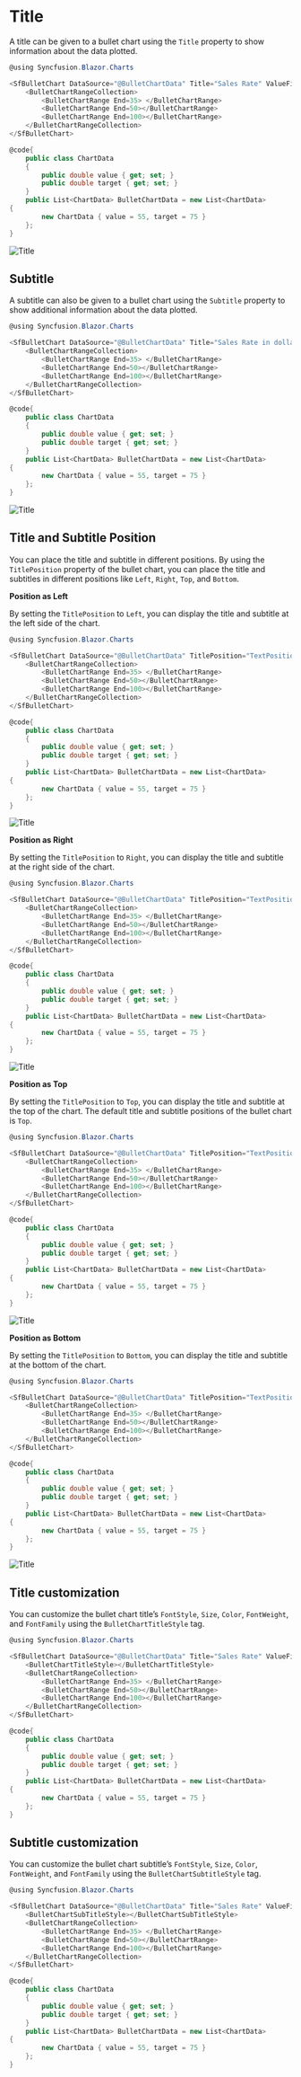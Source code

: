 # Title

A title can be given to a bullet chart using the `Title` property to show information about the data plotted.

```csharp
@using Syncfusion.Blazor.Charts

<SfBulletChart DataSource="@BulletChartData" Title="Sales Rate" ValueField="value" TargetField="target" Minimum="0" Maximum="100" Interval="20">
    <BulletChartRangeCollection>
        <BulletChartRange End=35> </BulletChartRange>
        <BulletChartRange End=50></BulletChartRange>
        <BulletChartRange End=100></BulletChartRange>
    </BulletChartRangeCollection>
</SfBulletChart>

@code{
    public class ChartData
    {
        public double value { get; set; }
        public double target { get; set; }
    }
    public List<ChartData> BulletChartData = new List<ChartData>
{
        new ChartData { value = 55, target = 75 }
    };
}
```

![Title](images/default-title.png)

## Subtitle

A subtitle can also be given to a bullet chart using the `Subtitle` property to show additional information about the data plotted.

```csharp
@using Syncfusion.Blazor.Charts

<SfBulletChart DataSource="@BulletChartData" Title="Sales Rate in dollars" Subtitle="(in dollars $)" ValueField="value" TargetField="target" Minimum="0" Maximum="100" Interval="20">
    <BulletChartRangeCollection>
        <BulletChartRange End=35> </BulletChartRange>
        <BulletChartRange End=50></BulletChartRange>
        <BulletChartRange End=100></BulletChartRange>
    </BulletChartRangeCollection>
</SfBulletChart>

@code{
    public class ChartData
    {
        public double value { get; set; }
        public double target { get; set; }
    }
    public List<ChartData> BulletChartData = new List<ChartData>
{
        new ChartData { value = 55, target = 75 }
    };
}
```

![Title](images/sub-title.png)

## Title and Subtitle Position

You can place the title and subtitle in different positions. By using the `TitlePosition` property of the bullet chart, you can place the title and subtitles in different positions like `Left`, `Right`, `Top`, and `Bottom`.

**Position as Left**

By setting the `TitlePosition` to `Left`, you can display the title and subtitle at the left side of the chart.

```csharp
@using Syncfusion.Blazor.Charts

<SfBulletChart DataSource="@BulletChartData" TitlePosition="TextPosition.Left" Title="Sales Rate in dollars" Subtitle="(in dollars $)" ValueField="value" TargetField="target" Minimum="0" Maximum="100" Interval="20">
    <BulletChartRangeCollection>
        <BulletChartRange End=35> </BulletChartRange>
        <BulletChartRange End=50></BulletChartRange>
        <BulletChartRange End=100></BulletChartRange>
    </BulletChartRangeCollection>
</SfBulletChart>

@code{
    public class ChartData
    {
        public double value { get; set; }
        public double target { get; set; }
    }
    public List<ChartData> BulletChartData = new List<ChartData>
{
        new ChartData { value = 55, target = 75 }
    };
}
```

![Title](images/title-left.png)

**Position as Right**

By setting the `TitlePosition` to `Right`, you can display the title and subtitle at the right side of the chart.

```csharp
@using Syncfusion.Blazor.Charts

<SfBulletChart DataSource="@BulletChartData" TitlePosition="TextPosition.Right" Title="Sales Rate in dollars" Subtitle="(in dollars $)" ValueField="value" TargetField="target" Minimum="0" Maximum="100" Interval="20">
    <BulletChartRangeCollection>
        <BulletChartRange End=35> </BulletChartRange>
        <BulletChartRange End=50></BulletChartRange>
        <BulletChartRange End=100></BulletChartRange>
    </BulletChartRangeCollection>
</SfBulletChart>

@code{
    public class ChartData
    {
        public double value { get; set; }
        public double target { get; set; }
    }
    public List<ChartData> BulletChartData = new List<ChartData>
{
        new ChartData { value = 55, target = 75 }
    };
}
```

![Title](images/title-right.png)

**Position as Top**

By setting the `TitlePosition` to `Top`, you can display the title and subtitle at the top of the chart. The default title and subtitle positions of the bullet chart is `Top`.

```csharp
@using Syncfusion.Blazor.Charts

<SfBulletChart DataSource="@BulletChartData" TitlePosition="TextPosition.Top" Title="Sales Rate in dollars" Subtitle="(in dollars $)" ValueField="value" TargetField="target" Minimum="0" Maximum="100" Interval="20">
    <BulletChartRangeCollection>
        <BulletChartRange End=35> </BulletChartRange>
        <BulletChartRange End=50></BulletChartRange>
        <BulletChartRange End=100></BulletChartRange>
    </BulletChartRangeCollection>
</SfBulletChart>

@code{
    public class ChartData
    {
        public double value { get; set; }
        public double target { get; set; }
    }
    public List<ChartData> BulletChartData = new List<ChartData>
{
        new ChartData { value = 55, target = 75 }
    };
}
```

![Title](images/title-top.png)

**Position as Bottom**

By setting the `TitlePosition` to `Bottom`, you can display the title and subtitle at the bottom of the chart.

```csharp
@using Syncfusion.Blazor.Charts

<SfBulletChart DataSource="@BulletChartData" TitlePosition="TextPosition.Bottom" Title="Sales Rate in dollars" Subtitle="(in dollars $)" ValueField="value" TargetField="target" Minimum="0" Maximum="100" Interval="20">
    <BulletChartRangeCollection>
        <BulletChartRange End=35> </BulletChartRange>
        <BulletChartRange End=50></BulletChartRange>
        <BulletChartRange End=100></BulletChartRange>
    </BulletChartRangeCollection>
</SfBulletChart>

@code{
    public class ChartData
    {
        public double value { get; set; }
        public double target { get; set; }
    }
    public List<ChartData> BulletChartData = new List<ChartData>
{
        new ChartData { value = 55, target = 75 }
    };
}
```

![Title](images/title-bottom.png)

## Title customization

You can customize the bullet chart title’s `FontStyle`, `Size`, `Color`, `FontWeight`, and `FontFamily` using the `BulletChartTitleStyle` tag.

```csharp
@using Syncfusion.Blazor.Charts

<SfBulletChart DataSource="@BulletChartData" Title="Sales Rate" ValueField="value" TargetField="target" Minimum="0" Maximum="100" Interval="20">
    <BulletChartTitleStyle></BulletChartTitleStyle>
    <BulletChartRangeCollection>
        <BulletChartRange End=35> </BulletChartRange>
        <BulletChartRange End=50></BulletChartRange>
        <BulletChartRange End=100></BulletChartRange>
    </BulletChartRangeCollection>
</SfBulletChart>

@code{
    public class ChartData
    {
        public double value { get; set; }
        public double target { get; set; }
    }
    public List<ChartData> BulletChartData = new List<ChartData>
{
        new ChartData { value = 55, target = 75 }
    };
}
```

## Subtitle customization

You can customize the bullet chart subtitle’s `FontStyle`, `Size`, `Color`, `FontWeight`, and `FontFamily` using the `BulletChartSubtitleStyle` tag.

```csharp
@using Syncfusion.Blazor.Charts

<SfBulletChart DataSource="@BulletChartData" Title="Sales Rate" ValueField="value" TargetField="target" Minimum="0" Maximum="100" Interval="20">
    <BulletChartSubTitleStyle></BulletChartSubTitleStyle>
    <BulletChartRangeCollection>
        <BulletChartRange End=35> </BulletChartRange>
        <BulletChartRange End=50></BulletChartRange>
        <BulletChartRange End=100></BulletChartRange>
    </BulletChartRangeCollection>
</SfBulletChart>

@code{
    public class ChartData
    {
        public double value { get; set; }
        public double target { get; set; }
    }
    public List<ChartData> BulletChartData = new List<ChartData>
{
        new ChartData { value = 55, target = 75 }
    };
}
```
